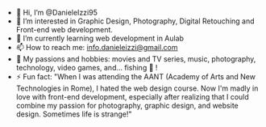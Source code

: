 - 👋 Hi, I’m @DanieleIzzi95
- 👀 I’m interested in Graphic Design, Photography, Digital Retouching and Front-end web development.
- 🌱 I’m currently learning web development in Aulab
- 📫 How to reach me: info.danieleizzi@gmail.com
- 🎨 My passions and hobbies: movies and TV series, music, photography, technology, video games, and... fishing 🎣 !
- ⚡ Fun fact: "When I was attending the AANT (Academy of Arts and New Technologies in Rome), I hated the web design course. Now I'm madly in love with front-end development, especially after realizing that I could combine my passion for photography, graphic design, and website design.
Sometimes life is strange!"

<!---
DanieleIzzi95/DanieleIzzi95 is a ✨ special ✨ repository because its `README.md` (this file) appears on your GitHub profile.
You can click the Preview link to take a look at your changes.
--->
